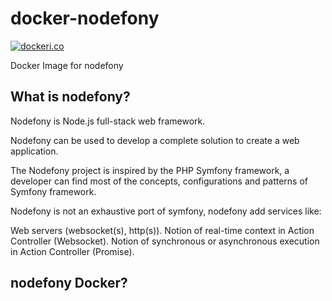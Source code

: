 # docker-nodefony

[![dockeri.co](http://dockeri.co/image/nodefony/docker-nodefony)](https://hub.docker.com/r/nodefony/docker-nodefony/)


Docker Image for nodefony


## What is nodefony?

Nodefony is Node.js full-stack web framework.

Nodefony can be used to develop a complete solution to create a web application.

The Nodefony project is inspired by the PHP Symfony framework, a developer can find most of the concepts, configurations and patterns of Symfony framework.

Nodefony is not an exhaustive port of symfony, nodefony add services like:

Web servers (websocket(s), http(s)).
Notion of real-time context in Action Controller (Websocket).
Notion of synchronous or asynchronous execution in Action Controller (Promise).


## nodefony Docker?
